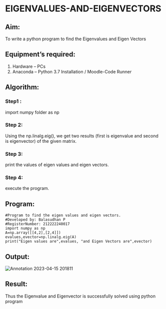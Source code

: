 # EIGENVALUES-AND-EIGENVECTORS
## Aim:
To write a python program to find the Eigenvalues and Eigen Vectors
## Equipment’s required:
1. 	Hardware – PCs
2. 	Anaconda – Python 3.7 Installation / Moodle-Code Runner
## Algorithm:
### Step1 : 
import numpy folder as np
### Step 2: 
Using the np.linalg.eig(),  we get two results (first is eigenvalue and second is eigenvector) of the given matrix.
### Step 3:
print the values of eigen values and eigen vectors.
### Step 4: 
execute the program.

## Program:
```
#Program to find the eigen values and eigen vectors.
#Developed by: Balasudhan P
#RegisterNumber: 212222240017
import numpy as np
A=np.array([[4,2],[2,4]])
evalues,evector=np.linalg.eig(A)
print("Eigen values are",evalues, "and Eigen Vectors are",evector)
```
## Output:
![Annotation 2023-04-15 201811](https://user-images.githubusercontent.com/118807740/232280227-92cd34a5-d06c-408b-a39b-f682b945ad13.png)
## Result:
Thus the Eigenvalue and Eigenvector is successfully solved using python program
